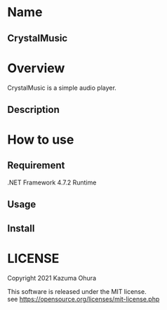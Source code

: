 # Name
## **CrystalMusic**

# Overview
CrystalMusic is a simple audio player.
## Description

# How to use
## Requirement
.NET Framework 4.7.2 Runtime
## Usage

## Install

# LICENSE
Copyright 2021 Kazuma Ohura

This software is released under the MIT license.  
see https://opensource.org/licenses/mit-license.php

